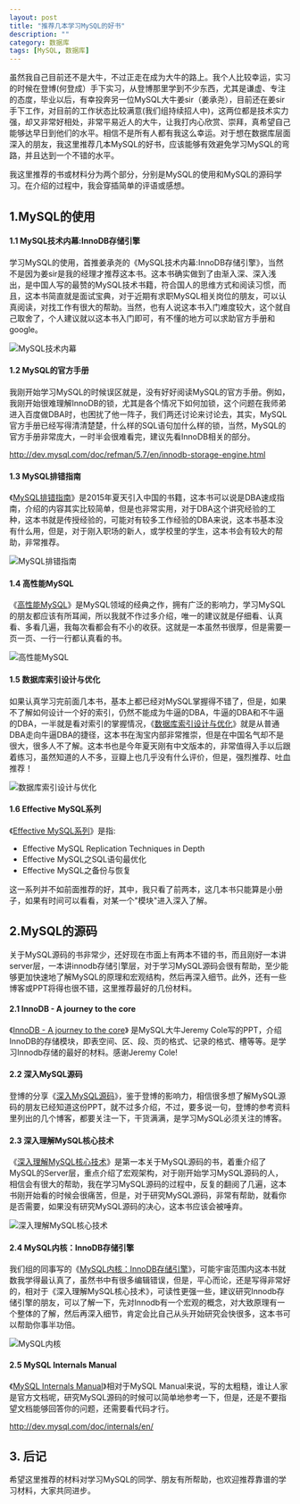 ```yaml
---
layout: post
title: "推荐几本学习MySQL的好书"
description: ""
category: 数据库
tags: [MySQL, 数据库]
---
```


虽然我自己目前还不是大牛，不过正走在成为大牛的路上。我个人比较幸运，实习的时候在登博(何登成）手下实习，从登博那里学到不少东西，尤其是谦虚、专注的态度，毕业以后，有幸投奔另一位MySQL大牛姜sir（姜承尧），目前还在姜sir手下工作，对目前的工作状态比较满意(我们组持续招人中)，这两位都是技术实力强，却又非常好相处，非常平易近人的大牛，让我打内心欣赏、崇拜，真希望自己能够达早日到他们的水平。相信不是所有人都有我这么幸运。对于想在数据库层面深入的朋友，我这里推荐几本MySQL的好书，应该能够有效避免学习MySQL的弯路，并且达到一个不错的水平。

我这里推荐的书或材料分为两个部分，分别是MySQL的使用和MySQL的源码学习。在介绍的过程中，我会穿插简单的评语或感想。

## 1.MySQL的使用

#### 1.1 MySQL技术内幕:InnoDB存储引擎

学习MySQL的使用，首推姜承尧的《MySQL技术内幕:InnoDB存储引擎》，当然不是因为姜sir是我的经理才推荐这本书。这本书确实做到了由渐入深、深入浅出，是中国人写的最赞的MySQL技术书籍，符合国人的思维方式和阅读习惯，而且，这本书简直就是面试宝典，对于近期有求职MySQL相关岗位的朋友，可以认真阅读，对找工作有很大的帮助。当然，也有人说这本书入门难度较大，这个就自己取舍了，个人建议就以这本书入门即可，有不懂的地方可以求助官方手册和google。

![MySQL技术内幕](http://img3.douban.com/lpic/s26684551.jpg)

#### 1.2 MySQL的官方手册

我刚开始学习MySQL的时候误区就是，没有好好阅读MySQL的官方手册。例如，我刚开始很难理解InnoDB的锁，尤其是各个情况下如何加锁，这个问题在我师弟进入百度做DBA时，也困扰了他一阵子，我们两还讨论来讨论去，其实，MySQL官方手册已经写得清清楚楚，什么样的SQL语句加什么样的锁，当然，MySQL的官方手册非常庞大，一时半会很难看完，建议先看InnoDB相关的部分。

<http://dev.mysql.com/doc/refman/5.7/en/innodb-storage-engine.html>

#### 1.3 MySQL排错指南

《[MySQL排错指南][1]》是2015年夏天引入中国的书籍，这本书可以说是DBA速成指南，介绍的内容其实比较简单，但是也非常实用，对于DBA这个讲究经验的工种，这本书就是传授经验的，可能对有较多工作经验的DBA来说，这本书基本没有什么用，但是，对于刚入职场的新人，或学校里的学生，这本书会有较大的帮助，非常推荐。

![MySQL排错指南](http://img3.douban.com/lpic/s28294841.jpg)

#### 1.4 高性能MySQL

《[高性能MySQL][2]》是MySQL领域的经典之作，拥有广泛的影响力，学习MySQL的朋友都应该有所耳闻，所以我就不作过多介绍，唯一的建议就是仔细看、认真看、多看几遍，我每次看都会有不小的收获。这就是一本虽然书很厚，但是需要一页一页、一行一行都认真看的书。

![高性能MySQL](http://img4.douban.com/lpic/s27783358.jpg)

#### 1.5 数据库索引设计与优化

如果认真学习完前面几本书，基本上都已经对MySQL掌握得不错了，但是，如果不了解如何设计一个好的索引，仍然不能成为牛逼的DBA，牛逼的DBA和不牛逼的DBA，一半就是看对索引的掌握情况，《[数据库索引设计与优化][3]》就是从普通DBA走向牛逼DBA的捷径，这本书在淘宝内部非常推崇，但是在中国名气却不是很大，很多人不了解。这本书也是今年夏天刚有中文版本的，非常值得入手以后跟着练习，虽然知道的人不多，豆瓣上也几乎没有什么评价，但是，强烈推荐、吐血推荐！

![数据库索引设计与优化](http://img3.douban.com/lpic/s28104652.jpg)

#### 1.6 Effective MySQL系列

《[Effective MySQL系列][4]》是指:

* Effective MySQL Replication Techniques in Depth
* Effective MySQL之SQL语句最优化
* Effective MySQL之备份与恢复

这一系列并不如前面推荐的好，其中，我只看了前两本，这几本书只能算是小册子，如果有时间可以看看，对某一个"模块"进入深入了解。

## 2.MySQL的源码

关于MySQL源码的书非常少，还好现在市面上有两本不错的书，而且刚好一本讲server层，一本讲innodb存储引擎层，对于学习MySQL源码会很有帮助，至少能够更加快速地了解MySQL的原理和宏观结构，然后再深入细节。此外，还有一些博客或PPT将得也很不错，这里推荐最好的几份材料。

#### 2.1 InnoDB - A journey to the core

《[InnoDB - A journey to the core][5]》 是MySQL大牛Jeremy Cole写的PPT，介绍InnoDB的存储模块，即表空间、区、段、页的格式、记录的格式、槽等等。是学习Innodb存储的最好的材料。感谢Jeremy Cole!

#### 2.2 深入MySQL源码

登博的分享《[深入MySQL源码][6]》，鉴于登博的影响力，相信很多想了解MySQL源码的朋友已经知道这份PPT，就不过多介绍，不过，要多说一句，登博的参考资料里列出的几个博客，都要关注一下，干货满满，是学习MySQL必须关注的博客。

#### 2.3 深入理解MySQL核心技术

《[深入理解MySQL核心技术][7]》是第一本关于MySQL源码的书，着重介绍了MySQL的Server层，重点介绍了宏观架构，对于刚开始学习MySQL源码的人，相信会有很大的帮助，我在学习MySQL源码的过程中，反复的翻阅了几遍，这本书刚开始看的时候会很痛苦，但是，对于研究MySQL源码，非常有帮助，就看你是否需要，如果没有研究MySQL源码的决心，这本书应该会被唾弃。

![深入理解MySQL核心技术](http://img3.doubanio.com/lpic/s6073229.jpg)

#### 2.4 MySQL内核：InnoDB存储引擎

我们组的同事写的《[MySQL内核：InnoDB存储引擎][8]》，可能宇宙范围内这本书就数我学得最认真了，虽然书中有很多编辑错误，但是，平心而论，还是写得非常好的，相对于《深入理解MySQL核心技术》，可读性更强一些，建议研究Innodb存储引擎的朋友，可以了解一下，先对Innodb有一个宏观的概念，对大致原理有一个整体的了解，然后再深入细节，肯定会比自己从头开始研究会快很多，这本书可以帮助你事半功倍。

![MySQL内核](http://img4.douban.com/lpic/s27266366.jpg)

#### 2.5 MySQL Internals Manual

《[MySQL Internals Manual][9]》相对于MySQL Manual来说，写的太粗糙，谁让人家是官方文档呢，研究MySQL源码的时候可以简单地参考一下，但是，还是不要指望文档能够回答你的问题，还需要看代码才行。

<http://dev.mysql.com/doc/internals/en/>

## 3. 后记

希望这里推荐的材料对学习MySQL的同学、朋友有所帮助，也欢迎推荐靠谱的学习材料，大家共同进步。

[1]: http://book.douban.com/subject/26591051/
[2]: http://book.douban.com/subject/23008813/
[3]: http://book.douban.com/subject/26419771/
[4]: http://book.douban.com/subject/11653424/
[5]: https://www.percona.com/live/mysql-conference-2013/sites/default/files/slides/InnoDB%20-%20A%20journey%20to%20the%20core%20-%20PLMCE%202013.pdf
[6]: http://hotpu-meeting.b0.upaiyun.com/2014dtcc/post_pdf/hedengcheng.pdf
[7]: http://book.douban.com/subject/4022870/
[8]: http://img4.douban.com/lpic/s27266366.jpg
[9]: http://dev.mysql.com/doc/internals/en/

